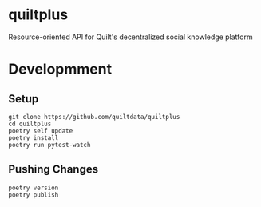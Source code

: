 # quiltplus
Resource-oriented API for Quilt's decentralized social knowledge platform

# Developmment
## Setup

```
git clone https://github.com/quiltdata/quiltplus
cd quiltplus
poetry self update
poetry install
poetry run pytest-watch
```
## Pushing Changes
```
poetry version
poetry publish
```